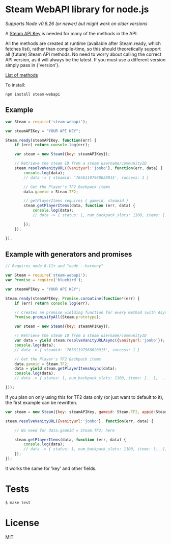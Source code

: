 Steam WebAPI library for node.js
==========================
*Supports Node v0.8.26 (or newer) but might work on older versions*

A [Steam API Key](http://steamcommunity.com/dev/apikey) is needed for many of the methods in the API.

All the methods are created at runtime (available after Steam.ready, which fetches list), rather than compile-time, so this should theoretically support all (future) Steam API methods.
No need to worry about calling the correct API version, as it will always be the latest. If you must use a different version simply pass in {'version'}.


[List of methods](https://github.com/jonbo/node-steam-webapi/blob/master/api_method_list.md)

To install:

    npm install steam-webapi

## Example

```js
var Steam = require('steam-webapi');

var steamAPIKey = "YOUR API KEY";

Steam.ready(steamAPIKey, function(err) {
    if (err) return console.log(err);

    var steam = new Steam({key: steamAPIKey});

    // Retrieve the steam ID from a steam username/communityID
    steam.resolveVanityURL({vanityurl:'jonbo'}, function(err, data) {
        console.log(data);
        // data -> { steamid: '76561197968620915', success: 1 }

        // Get the Player's TF2 Backpack items
        data.gameid = Steam.TF2;

        // getPlayerItems requires { gameid, steamid }
        steam.getPlayerItems(data, function (err, data) {
            console.log(data);
            // data -> { status: 1, num_backpack_slots: 1100, items: [...], ...}

        });
    });

});
```

## Example with generators and promises

```js
// Requires node 0.11+ and "node --harmony"

var Steam = require('steam-webapi');
var Promise = require('bluebird');

var steamAPIKey = "YOUR API KEY";

Steam.ready(steamAPIKey, Promise.coroutine(function*(err) {
    if (err) return console.log(err);

    // Creates an promise wielding function for every method (with Async attached at the end)
    Promise.promisifyAll(Steam.prototype);

    var steam = new Steam({key: steamAPIKey});

    // Retrieve the steam ID from a steam username/communityID
    var data = yield steam.resolveVanityURLAsync({vanityurl:'jonbo'});
    console.log(data);
    // data -> { steamid: '76561197968620915', success: 1 }

    // Get the Player's TF2 Backpack items
    data.gameid = Steam.TF2;
    data = yield steam.getPlayerItemsAsync(data);
    console.log(data);
    // data -> { status: 1, num_backpack_slots: 1100, items: [...], ...}

}));
```


If you plan on only using this for TF2 data only (or just want to default to it), the first example can be rewritten.

```js
var steam = new Steam({key: steamAPIKey, gameid: Steam.TF2, appid:Steam.TF2});

steam.resolveVanityURL({vanityurl:'jonbo'}, function(err, data) {

    // No need for data.gameid = Steam.TF2; here

    steam.getPlayerItems(data, function (err, data) {
        console.log(data);
        // data -> { status: 1, num_backpack_slots: 1100, items: [...], ...}
    });
});
```

It works the same for 'key' and other fields.

# Tests
```
$ make test
```

# License

  MIT